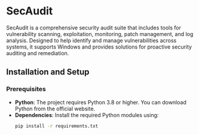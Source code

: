 # SecAudit

SecAudit is a comprehensive security audit suite that includes tools for vulnerability scanning, exploitation, monitoring, patch management, and log analysis. Designed to help identify and manage vulnerabilities across systems, it supports Windows and provides solutions for proactive security auditing and remediation.

## Installation and Setup

### Prerequisites

- **Python**: The project requires Python 3.8 or higher. You can download Python from the official website.
- **Dependencies**: Install the required Python modules using:
  ```bash
  pip install -r requirements.txt